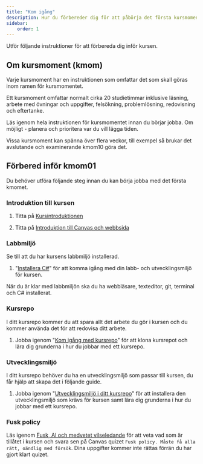 ```yaml
---
title: "Kom igång"
description: Hur du förbereder dig för att påbörja det första kursmomentet.
sidebar:
    order: 1
---
```


Utför följande instruktioner för att förbereda dig inför kursen.

## Om kursmoment (kmom)

Varje kursmoment har en instruktionen som omfattar det som skall göras inom ramen för kursmomentet.

Ett kursmoment omfattar normalt cirka 20 studietimmar inklusive läsning, arbete med övningar och uppgifter, felsökning, problemlösning, redovisning och eftertanke.

Läs igenom hela instruktionen för kursmomentet innan du börjar jobba. Om möjligt - planera och prioritera var du vill lägga tiden.

Vissa kursmoment kan spänna över flera veckor, till exempel så brukar det avslutande och examinerande kmom10 göra det.


## Förbered inför kmom01

Du behöver utföra följande steg innan du kan börja jobba med det första kmomet.

### Introduktion till kursen

1. Titta på [Kursintroduktionen](../laromaterial/forelasning/kursintroduktion)

1. Titta på [Introduktion till Canvas och webbsida](../laromaterial/forelasning/canvasintroduktion)

### Labbmiljö

Se till att du har kursens labbmiljö installerad.

1. "[Installera C#](../laromaterial/labbmiljo/csharp)" för att komma igång med din labb- och utvecklingsmiljö för kursen.

När du är klar med labbmiljön ska du ha webbläsare, texteditor, git, terminal och C# installerat.

### Kursrepo

I ditt kursrepo kommer du att spara allt det arbete du gör i kursen och du kommer använda det för att redovisa ditt arbete.

1. Jobba igenom "[Kom igång med kursrepo](../laromaterial/kursrepo)" för att klona kursrepot och lära dig grunderna i hur du jobbar med ett kursrepo.

### Utvecklingsmiljö

I ditt kursrepo behöver du ha en utvecklingsmiljö som passar till kursen, du får hjälp att skapa det i följande guide.

1. Jobba igenom "[Utvecklingsmiljö i ditt kursrepo](../laromaterial/kursrepo-utvecklingsmiljo)" för att installera den utvecklingsmiljö som krävs för kursen samt lära dig grunderna i hur du jobbar med ett kursrepo.

### Fusk policy

Läs igenom [Fusk, AI och medvetet vilseledande](../studieguide/fusk) för att veta vad som är tillåtet i kursen och svara sen på Canvas quizet `Fusk policy. Måste få alla rätt, oändlig med försök`. Dina uppgifter kommer inte rättas förrän du har gjort klart quizet.
